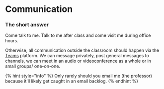 # Communication

### The short answer

Come talk to me. Talk to me after class and come visit me during office hours.&#x20;

Otherwise, all communication outside the classroom should happen via the [Teams](broken-reference) platform. We can message privately, post general messages to channels, we can meet in an audio or videoconference as a whole or in small groups/ one-on-one.

{% hint style="info" %}
Only rarely should you email me (the professor) because it'll likely get caught in an email backlog.&#x20;
{% endhint %}

###
